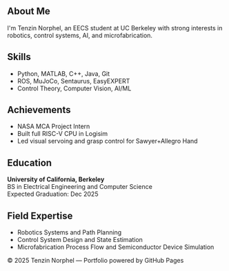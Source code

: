 
<html>
<head>
</head>
<body>
  

  <div id="about" class="tab active">
    <h2>About Me</h2>
    <p>I'm Tenzin Norphel, an EECS student at UC Berkeley with strong interests in robotics, control systems, AI, and microfabrication.</p>
  </div>

  <div id="skills" class="tab">
    <h2>Skills</h2>
    <ul>
      <li>Python, MATLAB, C++, Java, Git</li>
      <li>ROS, MuJoCo, Sentaurus, EasyEXPERT</li>
      <li>Control Theory, Computer Vision, AI/ML</li>
    </ul>
  </div>

  <div id="achievements" class="tab">
    <h2>Achievements</h2>
    <ul>
      <li>NASA MCA Project Intern</li>
      <li>Built full RISC-V CPU in Logisim</li>
      <li>Led visual servoing and grasp control for Sawyer+Allegro Hand</li>
    </ul>
  </div>

  <div id="education" class="tab">
    <h2>Education</h2>
    <p><strong>University of California, Berkeley</strong><br>BS in Electrical Engineering and Computer Science<br>Expected Graduation: Dec 2025</p>
  </div>

  <div id="expertise" class="tab">
    <h2>Field Expertise</h2>
    <ul>
      <li>Robotics Systems and Path Planning</li>
      <li>Control System Design and State Estimation</li>
      <li>Microfabrication Process Flow and Semiconductor Device Simulation</li>
    </ul>
  </div>

  <footer>
    &copy; 2025 Tenzin Norphel — Portfolio powered by GitHub Pages
  </footer>
</body>
</html>
